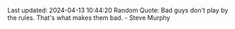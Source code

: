 Last updated: 2024-04-13 10:44:20
Random Quote: Bad guys don't play by the rules. That's what makes them bad. - Steve Murphy